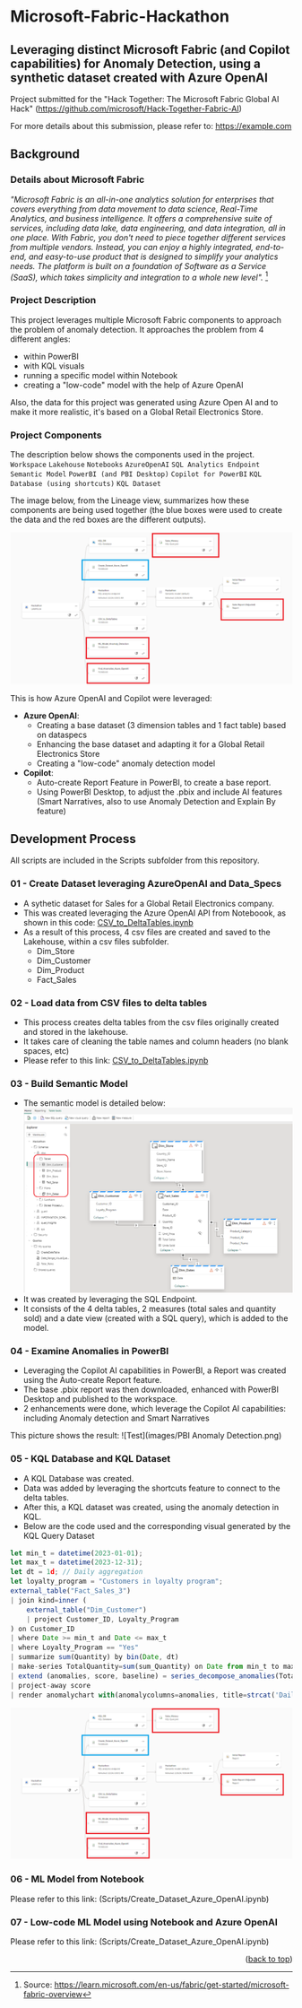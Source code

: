 # Microsoft-Fabric-Hackathon
<!-- ABOUT THE PROJECT -->
## Leveraging distinct Microsoft Fabric (and Copilot capabilities) for Anomaly Detection, using a synthetic dataset created with Azure OpenAI

Project submitted for the "Hack Together: The Microsoft Fabric Global AI Hack" (https://github.com/microsoft/Hack-Together-Fabric-AI)

For more details about this submission, please refer to: https://example.com

## **Background**

### Details about Microsoft Fabric

*"Microsoft Fabric is an all-in-one analytics solution for enterprises that covers everything from data movement to data science, Real-Time Analytics, and business intelligence. It offers a comprehensive suite of services, including data lake, data engineering, and data integration, all in one place. With Fabric, you don't need to piece together different services from multiple vendors. Instead, you can enjoy a highly integrated, end-to-end, and easy-to-use product that is designed to simplify your analytics needs. The platform is built on a foundation of Software as a Service (SaaS), which takes simplicity and integration to a whole new level".* [^1]

[^1]: Source: https://learn.microsoft.com/en-us/fabric/get-started/microsoft-fabric-overview

### Project Description

This project leverages multiple Microsoft Fabric components to approach the problem of anomaly detection. It approaches the problem from 4 different angles: 
- within PowerBI
- with KQL visuals
- running a specific model within Notebook
- creating a "low-code" model with the help of Azure OpenAI

Also, the data for this project was generated using Azure Open AI and to make it more realistic, it's based on a Global Retail Electronics Store. 

### Project Components

The description below shows the components used in the project.
`Workspace` `Lakehouse` `Notebooks` `AzureOpenAI` 
`SQL Analytics Endpoint` `Semantic Model` `PowerBI (and PBI Desktop)` `Copilot for PowerBI`
`KQL Database (using shortcuts)` `KQL Dataset`

The image below, from the Lineage view, summarizes how these components are being used together (the blue boxes were used to create the data and the red boxes are the different outputs).

![Test](images/Description.png)

This is how Azure OpenAI and Copilot were leveraged:
- **Azure OpenAI**:
	- Creating a base dataset (3 dimension tables and 1 fact table) based on dataspecs
	- Enhancing the base dataset and adapting it for a Global Retail Electronics Store
	- Creating a "low-code" anomaly detection model
- **Copilot**:
	- Auto-create Report Feature in PowerBI, to create a base report.
	- Using PowerBI Desktop, to adjust the .pbix and include AI features (Smart Narratives, also to use Anomaly Detection and Explain By feature)

## **Development Process**
All scripts are included in the Scripts subfolder from this repository.

### 01 - Create Dataset leveraging AzureOpenAI and Data_Specs
- A sythetic dataset for Sales for a Global Retail Electronics company.
- This was created leveraging the Azure OpenAI API from Noteboook, as shown in this code: [CSV_to_DeltaTables.ipynb](Scripts/Create_Dataset_Azure_OpenAI.ipynb)
- As a result of this process, 4 csv files are created and saved to the Lakehouse, within a csv files subfolder.
	- Dim_Store
	- Dim_Customer
	- Dim_Product
	- Fact_Sales

### 02 - Load data from CSV files to delta tables
- This process creates delta tables from the csv files originally created and stored in the lakehouse. 
- It takes care of cleaning the table names and column headers (no blank spaces, etc)
- Please refer to this link: [CSV_to_DeltaTables.ipynb](Scripts/CSV_to_DeltaTables.ipynb)

### 03 - Build Semantic Model
- The semantic model is detailed below: ![Test](images/Semantic_Model.png)
- It was created by leveraging the SQL Endpoint. 
- It consists of the 4 delta tables, 2 measures (total sales and quantity sold) and a date view (created with a SQL query), which is added to the model.

### 04 - Examine Anomalies in PowerBI
- Leveraging the Copilot AI capabilities in PowerBI, a Report was created using the Auto-create Report feature.
- The base .pbix report was then downloaded, enhanced with PowerBI Desktop and published to the workspace.
- 2 enhancements were done, which leverage the Copilot AI capabilities: including Anomaly detection and Smart Narratives

This picture shows the result:
![Test](images/PBI Anomaly Detection.png)

### 05 - KQL Database and KQL Dataset
- A KQL Database was created.
- Data was added by leveraging the shortcuts feature to connect to the delta tables.
- After this, a KQL dataset was created, using the anomaly detection in KQL.
- Below are the code used and the corresponding visual generated by the KQL Query Dataset

```js
let min_t = datetime(2023-01-01);
let max_t = datetime(2023-12-31);
let dt = 1d; // Daily aggregation
let loyalty_program = "Customers in loyalty program";
external_table("Fact_Sales_3")
| join kind=inner (
    external_table("Dim_Customer")
    | project Customer_ID, Loyalty_Program
) on Customer_ID
| where Date >= min_t and Date <= max_t
| where Loyalty_Program == "Yes"
| summarize sum(Quantity) by bin(Date, dt)
| make-series TotalQuantity=sum(sum_Quantity) on Date from min_t to max_t step dt
| extend (anomalies, score, baseline) = series_decompose_anomalies(TotalQuantity, 1.5, -1, 'linefit')
| project-away score
| render anomalychart with(anomalycolumns=anomalies, title=strcat('Daily Units Sold and Anomalies for ', loyalty_program));
```
![Test](images/Description.png)


### 06 - ML Model from Notebook
Please refer to this link: (Scripts/Create_Dataset_Azure_OpenAI.ipynb)

### 07 - Low-code ML Model using Notebook and Azure OpenAI
Please refer to this link: (Scripts/Create_Dataset_Azure_OpenAI.ipynb)

<p align="right">(<a href="#readme-top">back to top</a>)</p>